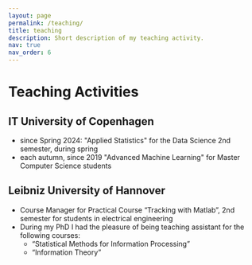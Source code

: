 ```yaml
---
layout: page
permalink: /teaching/
title: teaching
description: Short description of my teaching activity.
nav: true
nav_order: 6
---
```


# Teaching Activities 

## IT University of Copenhagen
- since Spring 2024: "Applied Statistics" for the Data Science 2nd semester, during spring
- each autumn, since 2019 "Advanced Machine Learning" for Master Computer Science students

## Leibniz University of Hannover
- Course Manager for Practical Course “Tracking with Matlab”, 2nd semester for students in electrical engineering
- During my PhD I had the pleasure of being teaching assistant for the following courses: 
    - “Statistical Methods for Information Processing”
    - “Information Theory”

